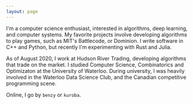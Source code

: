 ```yaml
---
layout: page
---
```


I'm a computer science enthusiast, interested in algorithms, deep learning, and computer systems. My favorite projects involve developing algorithms to play games, such as MIT's Battlecode, or Dominion. I write software in C++ and Python, but recently I'm experimenting with Rust and Julia.

As of August 2020, I work at Hudson River Trading, developing algorithms that trade on the market. I studied Computer Science, Combinatorics and Optimizaton at the University of Waterloo. During university, I was heavily involved in the Waterloo Data Science Club, and the Canadian competitive programming scene.

Online, I go by `benzy` or `kuroba`.
